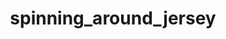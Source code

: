 ---
layout: default
category: bts
tags: [" LED"]
video: "https://player.vimeo.com/video/320542113?badge=0&amp;autopause=0&amp;player_id=0&amp;app_id=72231"
title: "spinning_around_jersey"
thumbnail: "https://i.vimeocdn.com/video/762993797_295x166.jpg?r=pad"
---